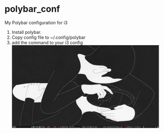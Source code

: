 # polybar_conf
My Polybar configuration for i3


1. Install polybar.
2. Copy config file to ~/.config/polybar
3. add the command to your i3 config 
![](https://github.com/CuriousFu/polybar_fu/blob/master/screenshots/screenshot-2017-05-19_17-05-51.jpg)
